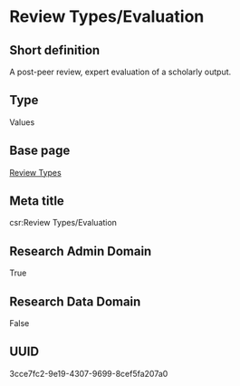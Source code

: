 # Review Types/Evaluation
## Short definition
A post-peer review, expert evaluation of a scholarly output.
## Type
Values
## Base page
[Review Types](../../Picklists/Review%20Types.md)
## Meta title
csr:Review Types/Evaluation
## Research Admin Domain
True
## Research Data Domain
False
## UUID
3cce7fc2-9e19-4307-9699-8cef5fa207a0
